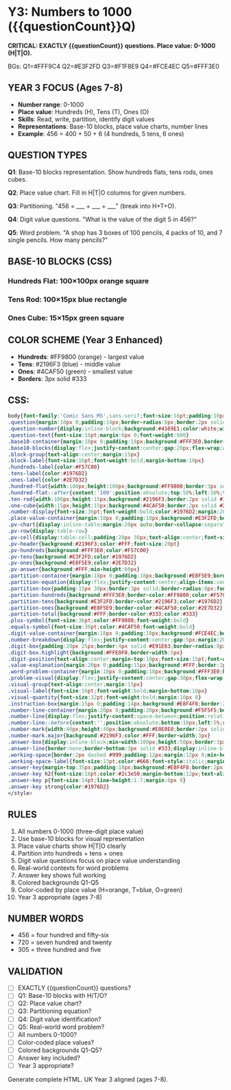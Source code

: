# Y3: Numbers to 1000 ({{questionCount}}Q)

**CRITICAL: EXACTLY {{questionCount}} questions. Place value: 0-1000 (H|T|O).**

BGs: Q1=#FFF9C4 Q2=#E3F2FD Q3=#F1F8E9 Q4=#FCE4EC Q5=#FFF3E0

## YEAR 3 FOCUS (Ages 7-8)
- **Number range**: 0-1000
- **Place value**: Hundreds (H), Tens (T), Ones (O)
- **Skills**: Read, write, partition, identify digit values
- **Representations**: Base-10 blocks, place value charts, number lines
- **Example**: 456 = 400 + 50 + 6 (4 hundreds, 5 tens, 6 ones)

## QUESTION TYPES

**Q1**: Base-10 blocks representation. Show hundreds flats, tens rods, ones cubes.

**Q2**: Place value chart. Fill in H|T|O columns for given numbers.

**Q3**: Partitioning. "456 = ___ + ___ + ___" (break into H+T+O).

**Q4**: Digit value questions. "What is the value of the digit 5 in 456?"

**Q5**: Word problem. "A shop has 3 boxes of 100 pencils, 4 packs of 10, and 7 single pencils. How many pencils?"

## BASE-10 BLOCKS (CSS)

### Hundreds Flat: 100×100px orange square
### Tens Rod: 100×15px blue rectangle
### Ones Cube: 15×15px green square

## COLOR SCHEME (Year 3 Enhanced)
- **Hundreds**: #FF9800 (orange) - largest value
- **Tens**: #2196F3 (blue) - middle value
- **Ones**: #4CAF50 (green) - smallest value
- **Borders**: 3px solid #333

## CSS:
```css
body{font-family:'Comic Sans MS',sans-serif;font-size:16pt;padding:10px;line-height:1.5}
.question{margin:10px 0;padding:14px;border-radius:8px;border:2px solid #ddd}
.question-number{display:inline-block;background:#4169E1;color:white;width:32px;height:32px;line-height:32px;text-align:center;border-radius:50%;margin-right:8px;font-weight:bold;font-size:15pt}
.question-text{font-size:16pt;margin:6px 0;font-weight:600}
.base10-container{margin:18px 0;padding:18px;background:#FFF3E0;border-radius:8px;text-align:center}
.base10-blocks{display:flex;justify-content:center;gap:20px;flex-wrap:wrap;margin:20px 0}
.block-group{text-align:center;margin:15px}
.block-label{font-size:16pt;font-weight:bold;margin-bottom:10px}
.hundreds-label{color:#F57C00}
.tens-label{color:#1976D2}
.ones-label{color:#2E7D32}
.hundred-flat{width:100px;height:100px;background:#FF9800;border:3px solid #F57C00;border-radius:6px;display:inline-block;margin:5px;position:relative}
.hundred-flat::after{content:'100';position:absolute;top:50%;left:50%;transform:translate(-50%,-50%);font-size:24pt;font-weight:bold;color:#FFF}
.ten-rod{width:100px;height:15px;background:#2196F3;border:2px solid #1565C0;border-radius:3px;display:inline-block;margin:3px}
.one-cube{width:15px;height:15px;background:#4CAF50;border:2px solid #2E7D32;border-radius:2px;display:inline-block;margin:2px}
.number-display{font-size:36pt;font-weight:bold;color:#1976D2;margin:20px 0;padding:15px;background:#FFF;border:3px solid #2196F3;border-radius:8px;display:inline-block}
.place-value-container{margin:18px 0;padding:18px;background:#E3F2FD;border-radius:8px}
.pv-chart{display:inline-table;margin:20px auto;border-collapse:separate;border-spacing:0;border:3px solid #2196F3;border-radius:8px;overflow:hidden}
.pv-row{display:table-row}
.pv-cell{display:table-cell;padding:20px 30px;text-align:center;font-size:24pt;font-weight:bold;border:2px solid #2196F3;min-width:100px}
.pv-header{background:#2196F3;color:#FFF;font-size:20pt}
.pv-hundreds{background:#FFF3E0;color:#F57C00}
.pv-tens{background:#E3F2FD;color:#1976D2}
.pv-ones{background:#E8F5E9;color:#2E7D32}
.pv-answer{background:#FFF;min-height:60px}
.partition-container{margin:18px 0;padding:18px;background:#E8F5E9;border-radius:8px}
.partition-equation{display:flex;justify-content:center;align-items:center;gap:15px;margin:25px 0;flex-wrap:wrap}
.partition-box{padding:15px 30px;border:3px solid;border-radius:8px;font-size:28pt;font-weight:bold;min-width:120px;text-align:center}
.partition-hundreds{background:#FFF3E0;border-color:#FF9800;color:#F57C00}
.partition-tens{background:#E3F2FD;border-color:#2196F3;color:#1976D2}
.partition-ones{background:#E8F5E9;border-color:#4CAF50;color:#2E7D32}
.partition-total{background:#FFF;border-color:#333;color:#333}
.plus-symbol{font-size:36pt;color:#FF9800;font-weight:bold}
.equals-symbol{font-size:36pt;color:#4CAF50;font-weight:bold}
.digit-value-container{margin:18px 0;padding:18px;background:#FCE4EC;border-radius:8px}
.number-breakdown{display:flex;justify-content:center;gap:5px;margin:20px 0}
.digit-box{padding:20px 25px;border:4px solid #E91E63;border-radius:8px;font-size:48pt;font-weight:bold;background:#FFF}
.digit-box.highlight{background:#FFE0F0;border-width:5px}
.digit-position{text-align:center;margin-top:10px;font-size:15pt;font-weight:bold;color:#C2185B}
.value-explanation{margin:20px 0;padding:15px;background:#FFF;border:2px dashed #E91E63;border-radius:6px;font-size:18pt;text-align:center}
.word-problem-container{margin:18px 0;padding:18px;background:#FFF3E0;border:2px dashed #FF9800;border-radius:8px}
.problem-visual{display:flex;justify-content:center;gap:30px;flex-wrap:wrap;margin:20px 0}
.visual-group{text-align:center;margin:15px}
.visual-label{font-size:16pt;font-weight:bold;margin-bottom:10px}
.visual-quantity{font-size:32pt;font-weight:bold;margin:10px 0}
.instruction-box{margin:15px 0;padding:14px;background:#E8F4F8;border:2px dashed #2196F3;border-radius:8px;font-size:16pt;font-weight:600;color:#1565C0}
.number-line-container{margin:20px 0;padding:20px;background:#F5F5F5;border-radius:8px}
.number-line{display:flex;justify-content:space-between;position:relative;padding:30px 10px 10px;margin:20px 0}
.number-line::before{content:'';position:absolute;bottom:10px;left:5%;right:5%;height:4px;background:#333}
.number-mark{width:40px;height:40px;background:#E0E0E0;border:2px solid #999;border-radius:50%;display:flex;align-items:center;justify-content:center;font-size:12pt;font-weight:bold;z-index:1;flex-direction:column}
.number-mark.major{background:#2196F3;color:#FFF;border-width:3px}
.answer-box{display:inline-block;min-width:100px;height:50px;border:3px solid #333;border-radius:6px;background:#FFF;vertical-align:middle;margin:0 8px;font-size:22pt;line-height:50px;text-align:center}
.answer-line{border:none;border-bottom:3px solid #333;display:inline-block;min-width:120px;margin:0 8px;background:transparent}
.working-space{border:2px dashed #999;padding:12px;margin:12px 0;min-height:80px;background:#FAFAFA;border-radius:6px}
.working-space-label{font-size:13pt;color:#666;font-style:italic;margin-bottom:8px}
.answer-key{margin-top:35px;padding:18px;background:#E8F4F8;border:2px solid #4169E1;border-radius:8px;page-break-before:always}
.answer-key h2{font-size:18pt;color:#2c3e50;margin-bottom:12px;text-align:center;font-weight:bold}
.answer-key p{font-size:14pt;line-height:1.7;margin:8px 0}
.answer-key strong{color:#1976D2}
</style>
```

## RULES

1. All numbers 0-1000 (three-digit place value)
2. Use base-10 blocks for visual representation
3. Place value charts show H|T|O clearly
4. Partition into hundreds + tens + ones
5. Digit value questions focus on place value understanding
6. Real-world contexts for word problems
7. Answer key shows full working
8. Colored backgrounds Q1-Q5
9. Color-coded by place value (H=orange, T=blue, O=green)
10. Year 3 appropriate (ages 7-8)

## NUMBER WORDS
- 456 = four hundred and fifty-six
- 720 = seven hundred and twenty
- 305 = three hundred and five

## VALIDATION

- [ ] EXACTLY {{questionCount}} questions?
- [ ] Q1: Base-10 blocks with H/T/O?
- [ ] Q2: Place value chart?
- [ ] Q3: Partitioning equation?
- [ ] Q4: Digit value identification?
- [ ] Q5: Real-world word problem?
- [ ] All numbers 0-1000?
- [ ] Color-coded place values?
- [ ] Colored backgrounds Q1-Q5?
- [ ] Answer key included?
- [ ] Year 3 appropriate?

Generate complete HTML. UK Year 3 aligned (ages 7-8).

